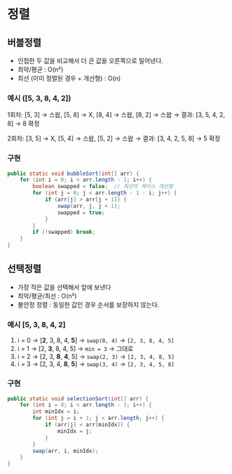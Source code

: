 # 정렬

## 버블정렬
- 인접한 두 값을 비교해서 더 큰 값을 오른쪽으로 밀어낸다.
- 최악/평균 : O(n²)
- 최선 (이미 정렬된 경우 + 개선형) : O(n)

### 예시 ([5, 3, 8, 4, 2])

1회차:
[5, 3] → 스왑, [5, 8] → X, [8, 4] → 스왑, [8, 2] → 스왑
→ 결과: [3, 5, 4, 2, 8] → 8 확정

2회차:
[3, 5] → X, [5, 4] → 스왑, [5, 2] → 스왑
→ 결과: [3, 4, 2, 5, 8] → 5 확정

### 구현
```java
public static void bubbleSort(int[] arr) {
    for (int i = 0; i < arr.length - 1; i++) {
        boolean swapped = false;  // 최선의 케이스 개선형
        for (int j = 0; j < arr.length - 1 - i; j++) {
            if (arr[j] > arr[j + 1]) {
                swap(arr, j, j + 1);
                swapped = true;
            }
        }
        if (!swapped) break;
    }
}
```

## 선택정렬
- 가장 작은 값을 선택해서 앞에 보낸다
- 최악/평균/최선 : O(n²)
- 불안정 정렬 : 동일한 값인 경우 순서를 보장하지 않는다.

### 예시 [5, 3, 8, 4, 2]
1. i = 0 → [**2**, 3, 8, 4, **5**] → `swap(0, 4)` → `[2, 3, 8, 4, 5]`
2. i = 1 → [2, **3**, 8, 4, 5] → `min = 3` → 그대로
3. i = 2 → [2, 3, **8**, **4**, 5] → `swap(2, 3)` → `[2, 3, 4, 8, 5]`
4. i = 3 → [2, 3, 4, **8**, **5**] → `swap(3, 4)` → `[2, 3, 4, 5, 8]`

### 구현
```java
public static void selectionSort(int[] arr) {
    for (int i = 0; i < arr.length - 1; i++) {
        int minIdx = i;
        for (int j = i + 1; j < arr.length; j++) {
            if (arr[j] < arr[minIdx]) {
                minIdx = j;
            }
        }
        swap(arr, i, minIdx);
    }
}
```